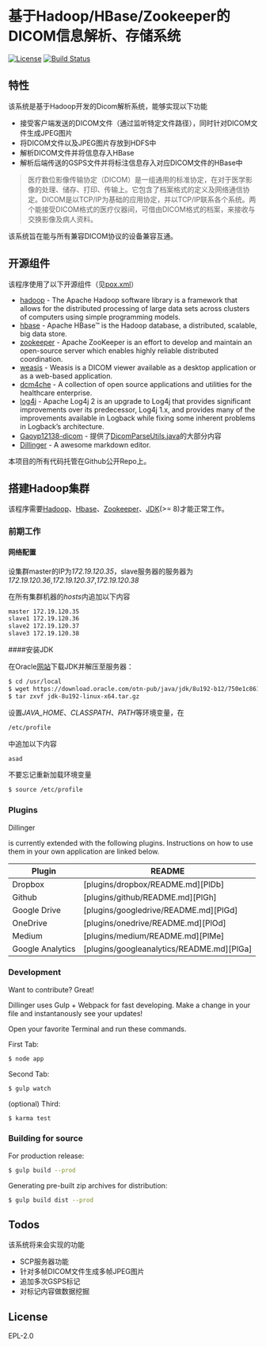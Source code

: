 # 基于Hadoop/HBase/Zookeeper的DICOM信息解析、存储系统

[![License](https://img.shields.io/badge/License-EPL%202.0-blue.svg)](https://opensource.org/licenses/EPL-2.0) [![Build Status](https://travis-ci.com/sonoscape-HadoopProject-xjtu/HadoopServer.svg?branch=master)](https://travis-ci.com/sonoscape-HadoopProject-xjtu/HadoopServer)

## 特性

该系统是基于Hadoop开发的Dicom解析系统，能够实现以下功能

  - 接受客户端发送的DICOM文件（通过监听特定文件路径），同时针对DICOM文件生成JPEG图片
  - 将DICOM文件以及JPEG图片存放到HDFS中
  - 解析DICOM文件并将信息存入HBase
  - 解析后端传送的GSPS文件并将标注信息存入对应DICOM文件的HBase中
  
> 医疗数位影像传输协定（DICOM）是一组通用的标准协定，在对于医学影像的处理、储存、打印、传输上。它包含了档案格式的定义及网络通信协定。DICOM是以TCP/IP为基础的应用协定，并以TCP/IP联系各个系统。两个能接受DICOM格式的医疗仪器间，可借由DICOM格式的档案，来接收与交换影像及病人资料。 
  
  该系统旨在能与所有兼容DICOM协议的设备兼容互通。
  
## 开源组件

该程序使用了以下开源组件（见[pox.xml][pom]）

* [hadoop] - The Apache Hadoop software library is a framework that allows for the distributed processing of large data sets across clusters of computers using simple programming models.
* [hbase] - Apache HBase™ is the Hadoop database, a distributed, scalable, big data store. 
* [zookeeper] - Apache ZooKeeper is an effort to develop and maintain an open-source server which enables highly reliable distributed coordination.
* [weasis] - Weasis is a DICOM viewer available as a desktop application or as a web-based application.
* [dcm4che] - A collection of open source applications and utilities for the healthcare enterprise.
* [log4j] - Apache Log4j 2 is an upgrade to Log4j that provides significant improvements over its predecessor, Log4j 1.x, and provides many of the improvements available in Logback while fixing some inherent problems in Logback’s architecture.
* [Gaoyp12138-dicom] - 提供了[DicomParseUtils.java][DicomParseUtils]的大部分内容
* [Dillinger] - A awesome markdown editor.

本项目的所有代码托管在Github公开Repo上。

## 搭建Hadoop集群

该程序需要[Hadoop]、[Hbase]、[Zookeeper]、[JDK](>= 8)才能正常工作。

### 前期工作

#### 网络配置

设集群master的IP为*172.19.120.35*，slave服务器的服务器为*172.19.120.36*,*172.19.120.37*,*172.19.120.38*

在所有集群机器的*hosts*内追加以下内容
```sh
master 172.19.120.35
slave1 172.19.120.36
slave2 172.19.120.37
slave3 172.19.120.38
```

####安装JDK

在Oracle[网站][JDK]下载JDK并解压至服务器：

```sh
$ cd /usr/local
$ wget https://download.oracle.com/otn-pub/java/jdk/8u192-b12/750e1c8617c5452694857ad95c3ee230/jdk-8u192-linux-x64.tar.gz
$ tar zxvf jdk-8u192-linux-x64.tar.gz
```

设置*JAVA_HOME*、*CLASSPATH*、*PATH*等环境变量，在

```sh
/etc/profile
```

中追加以下内容

```sh
asad
```

不要忘记重新加载环境变量

```sh
$ source /etc/profile
```

### Plugins

Dillinger 

is currently extended with the following plugins. Instructions on how to use them in your own application are 
linked below.

| Plugin | README |
| ------ | ------ |
| Dropbox | [plugins/dropbox/README.md][PlDb] |
| Github | [plugins/github/README.md][PlGh] |
| Google Drive | [plugins/googledrive/README.md][PlGd] |
| OneDrive | [plugins/onedrive/README.md][PlOd] |
| Medium | [plugins/medium/README.md][PlMe] |
| Google Analytics | [plugins/googleanalytics/README.md][PlGa] |


### Development

Want to contribute? Great!

Dillinger uses Gulp + Webpack for fast developing.
Make a change in your file and instantanously see your updates!

Open your favorite Terminal and run these commands.

First Tab:
```sh
$ node app
```

Second Tab:
```sh
$ gulp watch
```

(optional) Third:
```sh
$ karma test
```
### Building for source
For production release:
```sh
$ gulp build --prod
```
Generating pre-built zip archives for distribution:
```sh
$ gulp build dist --prod
```

## Todos

 该系统将来会实现的功能
   - SCP服务器功能
   - 针对多帧DICOM文件生成多帧JPEG图片
   - 追加多次GSPS标记
   - 对标记内容做数据挖掘

## License

EPL-2.0

   [Weasis]: <https://github.com/nroduit/Weasis>
   [Dcm4che]: <https://www.dcm4che.org/>
   [log4j]: <https://logging.apache.org/log4j/2.x/>
   [hadoop]: <https://hadoop.apache.org/>
   [hbase]: <https://hbase.apache.org/>
   [zookeeper]: <https://zookeeper.apache.org/>
   [Gaoyp12138-dicom]: <https://github.com/Gaoyp12138/dicom>
   [Dillinger]: <https://dillinger.io>
   [JDK]:<https://www.oracle.com/technetwork/java/javase/downloads/jdk8-downloads-2133151.html>
   [pom]: <https://github.com/sonoscape-HadoopProject-xjtu/HadoopServer/blob/master/pom.xml>
   [DicomParseUtils]: <https://github.com/sonoscape-HadoopProject-xjtu/HadoopServer/blob/master/src/main/java/Utils/DicomParseUtil.java>
